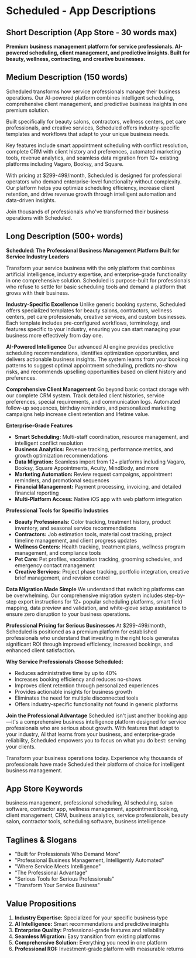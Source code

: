 # Scheduled - App Descriptions

## Short Description (App Store - 30 words max)
**Premium business management platform for service professionals. AI-powered scheduling, client management, and predictive insights. Built for beauty, wellness, contracting, and creative businesses.**

## Medium Description (150 words)
Scheduled transforms how service professionals manage their business operations. Our AI-powered platform combines intelligent scheduling, comprehensive client management, and predictive business insights in one premium solution.

Built specifically for beauty salons, contractors, wellness centers, pet care professionals, and creative services, Scheduled offers industry-specific templates and workflows that adapt to your unique business needs.

Key features include smart appointment scheduling with conflict resolution, complete CRM with client history and preferences, automated marketing tools, revenue analytics, and seamless data migration from 12+ existing platforms including Vagaro, Booksy, and Square.

With pricing at $299-499/month, Scheduled is designed for professional operators who demand enterprise-level functionality without complexity. Our platform helps you optimize scheduling efficiency, increase client retention, and drive revenue growth through intelligent automation and data-driven insights.

Join thousands of professionals who've transformed their business operations with Scheduled.

## Long Description (500+ words)
**Scheduled: The Professional Business Management Platform Built for Service Industry Leaders**

Transform your service business with the only platform that combines artificial intelligence, industry expertise, and enterprise-grade functionality in one comprehensive solution. Scheduled is purpose-built for professionals who refuse to settle for basic scheduling tools and demand a platform that grows with their business.

**Industry-Specific Excellence**
Unlike generic booking systems, Scheduled offers specialized templates for beauty salons, contractors, wellness centers, pet care professionals, creative services, and custom businesses. Each template includes pre-configured workflows, terminology, and features specific to your industry, ensuring you can start managing your business more effectively from day one.

**AI-Powered Intelligence**
Our advanced AI engine provides predictive scheduling recommendations, identifies optimization opportunities, and delivers actionable business insights. The system learns from your booking patterns to suggest optimal appointment scheduling, predicts no-show risks, and recommends upselling opportunities based on client history and preferences.

**Comprehensive Client Management**
Go beyond basic contact storage with our complete CRM system. Track detailed client histories, service preferences, special requirements, and communication logs. Automated follow-up sequences, birthday reminders, and personalized marketing campaigns help increase client retention and lifetime value.

**Enterprise-Grade Features**
- **Smart Scheduling:** Multi-staff coordination, resource management, and intelligent conflict resolution
- **Business Analytics:** Revenue tracking, performance metrics, and growth optimization recommendations  
- **Data Migration:** Seamless import from 12+ platforms including Vagaro, Booksy, Square Appointments, Acuity, MindBody, and more
- **Marketing Automation:** Review request campaigns, appointment reminders, and promotional sequences
- **Financial Management:** Payment processing, invoicing, and detailed financial reporting
- **Multi-Platform Access:** Native iOS app with web platform integration

**Professional Tools for Specific Industries**
- **Beauty Professionals:** Color tracking, treatment history, product inventory, and seasonal service recommendations
- **Contractors:** Job estimation tools, material cost tracking, project timeline management, and client progress updates
- **Wellness Centers:** Health tracking, treatment plans, wellness program management, and compliance tools
- **Pet Care:** Pet profiles, vaccination tracking, grooming schedules, and emergency contact management
- **Creative Services:** Project phase tracking, portfolio integration, creative brief management, and revision control

**Data Migration Made Simple**
We understand that switching platforms can be overwhelming. Our comprehensive migration system includes step-by-step export instructions for 12+ popular scheduling platforms, smart field mapping, data preview and validation, and white-glove setup assistance to ensure zero disruption to your business operations.

**Professional Pricing for Serious Businesses**
At $299-499/month, Scheduled is positioned as a premium platform for established professionals who understand that investing in the right tools generates significant ROI through improved efficiency, increased bookings, and enhanced client satisfaction.

**Why Service Professionals Choose Scheduled:**
- Reduces administrative time by up to 40%
- Increases booking efficiency and reduces no-shows
- Improves client retention through personalized experiences
- Provides actionable insights for business growth
- Eliminates the need for multiple disconnected tools
- Offers industry-specific functionality not found in generic platforms

**Join the Professional Advantage**
Scheduled isn't just another booking app—it's a comprehensive business intelligence platform designed for service professionals who are serious about growth. With features that adapt to your industry, AI that learns from your business, and enterprise-grade reliability, Scheduled empowers you to focus on what you do best: serving your clients.

Transform your business operations today. Experience why thousands of professionals have made Scheduled their platform of choice for intelligent business management.

## App Store Keywords
business management, professional scheduling, AI scheduling, salon software, contractor app, wellness management, appointment booking, client management, CRM, business analytics, service professionals, beauty salon, contractor tools, scheduling software, business intelligence

## Taglines & Slogans
- "Built for Professionals Who Demand More"
- "Professional Business Management, Intelligently Automated"  
- "Where Service Meets Intelligence"
- "The Professional Advantage"
- "Serious Tools for Serious Professionals"
- "Transform Your Service Business"

## Value Propositions
1. **Industry Expertise:** Specialized for your specific business type
2. **AI Intelligence:** Smart recommendations and predictive insights
3. **Enterprise Quality:** Professional-grade features and reliability
4. **Seamless Migration:** Easy transition from existing platforms
5. **Comprehensive Solution:** Everything you need in one platform
6. **Professional ROI:** Investment-grade platform with measurable returns